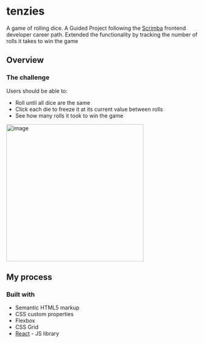 # tenzies
A game of rolling dice. A Guided Project following the [Scrimba](https://scrimba.com/learn/frontend) frontend developer career path. Extended the functionality by tracking the number of rolls it takes to win the game

## Overview

### The challenge

Users should be able to:

- Roll until all dice are the same
- Click each die to freeze it at its current value between rolls
- See how many rolls it took to win the game

<img width="360" alt="image" src="https://user-images.githubusercontent.com/32519084/206922877-b92faf4e-6afb-471c-9618-97fd7e6feeef.png">

## My process

### Built with

- Semantic HTML5 markup
- CSS custom properties
- Flexbox
- CSS Grid
- [React](https://reactjs.org/) - JS library
